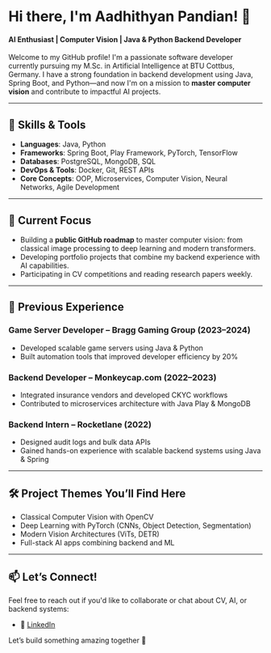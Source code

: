 # Hi there, I'm Aadhithyan Pandian! 👋  
#### AI Enthusiast | Computer Vision | Java & Python Backend Developer

Welcome to my GitHub profile! I'm a passionate software developer currently pursuing my M.Sc. in Artificial Intelligence at BTU Cottbus, Germany. I have a strong foundation in backend development using Java, Spring Boot, and Python—and now I'm on a mission to **master computer vision** and contribute to impactful AI projects.

---

## 🔧 Skills & Tools
- **Languages**: Java, Python  
- **Frameworks**: Spring Boot, Play Framework, PyTorch, TensorFlow  
- **Databases**: PostgreSQL, MongoDB, SQL  
- **DevOps & Tools**: Docker, Git, REST APIs  
- **Core Concepts**: OOP, Microservices, Computer Vision, Neural Networks, Agile Development

---

## 🚀 Current Focus
- Building a **public GitHub roadmap** to master computer vision: from classical image processing to deep learning and modern transformers.
- Developing portfolio projects that combine my backend experience with AI capabilities.
- Participating in CV competitions and reading research papers weekly.

---

## 💼 Previous Experience
### Game Server Developer – Bragg Gaming Group (2023–2024)
- Developed scalable game servers using Java & Python  
- Built automation tools that improved developer efficiency by 20%

### Backend Developer – Monkeycap.com (2022–2023)
- Integrated insurance vendors and developed CKYC workflows  
- Contributed to microservices architecture with Java Play & MongoDB

### Backend Intern – Rocketlane (2022)
- Designed audit logs and bulk data APIs  
- Gained hands-on experience with scalable backend systems using Java & Spring

---

## 🛠️ Project Themes You’ll Find Here
- Classical Computer Vision with OpenCV  
- Deep Learning with PyTorch (CNNs, Object Detection, Segmentation)  
- Modern Vision Architectures (ViTs, DETR)  
- Full-stack AI apps combining backend and ML

---

## 📫 Let’s Connect!
Feel free to reach out if you'd like to collaborate or chat about CV, AI, or backend systems:
- 🔗 [LinkedIn](https://www.linkedin.com/in/aadhi001/)  

Let’s build something amazing together 🚀
